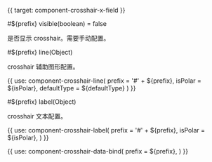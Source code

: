 {{ target: component-crosshair-x-field }}

<!-- ICrosshairXFieldSpec -->

#${prefix} visible(boolean) = false

是否显示 crosshair。需要手动配置。

#${prefix} line(Object)

crosshair 辅助图形配置。

{{
  use: component-crosshair-line(
    prefix = '#' + ${prefix},
    isPolar = ${isPolar},
    defaultType = ${defaultType}
  )
}}

#${prefix} label(Object)

crosshair 文本配置。

{{
  use: component-crosshair-label(
    prefix = '#' + ${prefix},
    isPolar = ${isPolar},
  )
}}

{{ use: component-crosshair-data-bind(
  prefix = ${prefix},
) }}
